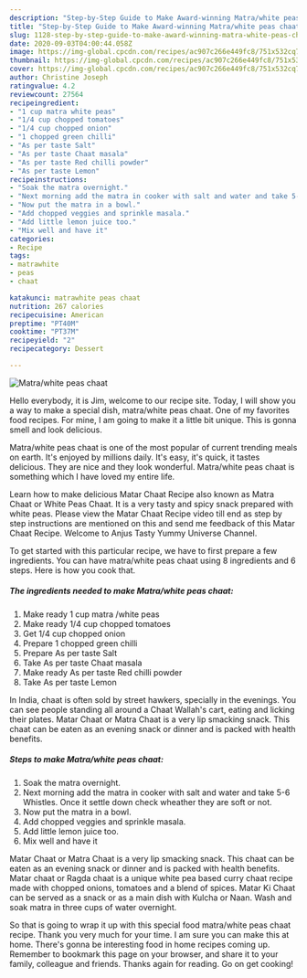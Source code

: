 ```yaml
---
description: "Step-by-Step Guide to Make Award-winning Matra/white peas chaat"
title: "Step-by-Step Guide to Make Award-winning Matra/white peas chaat"
slug: 1128-step-by-step-guide-to-make-award-winning-matra-white-peas-chaat
date: 2020-09-03T04:00:44.058Z
image: https://img-global.cpcdn.com/recipes/ac907c266e449fc8/751x532cq70/matrawhite-peas-chaat-recipe-main-photo.jpg
thumbnail: https://img-global.cpcdn.com/recipes/ac907c266e449fc8/751x532cq70/matrawhite-peas-chaat-recipe-main-photo.jpg
cover: https://img-global.cpcdn.com/recipes/ac907c266e449fc8/751x532cq70/matrawhite-peas-chaat-recipe-main-photo.jpg
author: Christine Joseph
ratingvalue: 4.2
reviewcount: 27564
recipeingredient:
- "1 cup matra white peas"
- "1/4 cup chopped tomatoes"
- "1/4 cup chopped onion"
- "1 chopped green chilli"
- "As per taste Salt"
- "As per taste Chaat masala"
- "As per taste Red chilli powder"
- "As per taste Lemon"
recipeinstructions:
- "Soak the matra overnight."
- "Next morning add the matra in cooker with salt and water and take 5-6 Whistles. Once it settle down check wheather they are soft or not."
- "Now put the matra in a bowl."
- "Add chopped veggies and sprinkle masala."
- "Add little lemon juice too."
- "Mix well and have it"
categories:
- Recipe
tags:
- matrawhite
- peas
- chaat

katakunci: matrawhite peas chaat 
nutrition: 267 calories
recipecuisine: American
preptime: "PT40M"
cooktime: "PT37M"
recipeyield: "2"
recipecategory: Dessert

---
```



![Matra/white peas chaat](https://img-global.cpcdn.com/recipes/ac907c266e449fc8/751x532cq70/matrawhite-peas-chaat-recipe-main-photo.jpg)

Hello everybody, it is Jim, welcome to our recipe site. Today, I will show you a way to make a special dish, matra/white peas chaat. One of my favorites food recipes. For mine, I am going to make it a little bit unique. This is gonna smell and look delicious.

Matra/white peas chaat is one of the most popular of current trending meals on earth. It's enjoyed by millions daily. It's easy, it's quick, it tastes delicious. They are nice and they look wonderful. Matra/white peas chaat is something which I have loved my entire life.

Learn how to make delicious Matar Chaat Recipe also known as Matra Chaat or White Peas Chaat. It is a very tasty and spicy snack prepared with white peas. Please view the Matar Chaat Recipe video till end as step by step instructions are mentioned on this and send me feedback of this Matar Chaat Recipe. Welcome to Anjus Tasty Yummy Universe Channel.


To get started with this particular recipe, we have to first prepare a few ingredients. You can have matra/white peas chaat using 8 ingredients and 6 steps. Here is how you cook that.

<!--inarticleads1-->

##### The ingredients needed to make Matra/white peas chaat:

1. Make ready 1 cup matra /white peas
1. Make ready 1/4 cup chopped tomatoes
1. Get 1/4 cup chopped onion
1. Prepare 1 chopped green chilli
1. Prepare As per taste Salt
1. Take As per taste Chaat masala
1. Make ready As per taste Red chilli powder
1. Take As per taste Lemon


In India, chaat is often sold by street hawkers, specially in the evenings. You can see people standing all around a Chaat Wallah&#39;s cart, eating and licking their plates. Matar Chaat or Matra Chaat is a very lip smacking snack. This chaat can be eaten as an evening snack or dinner and is packed with health benefits. 

<!--inarticleads2-->

##### Steps to make Matra/white peas chaat:

1. Soak the matra overnight.
1. Next morning add the matra in cooker with salt and water and take 5-6 Whistles. Once it settle down check wheather they are soft or not.
1. Now put the matra in a bowl.
1. Add chopped veggies and sprinkle masala.
1. Add little lemon juice too.
1. Mix well and have it


Matar Chaat or Matra Chaat is a very lip smacking snack. This chaat can be eaten as an evening snack or dinner and is packed with health benefits. Matar chaat or Ragda chaat is a unique white pea based curry chaat recipe made with chopped onions, tomatoes and a blend of spices. Matar Ki Chaat can be served as a snack or as a main dish with Kulcha or Naan. Wash and soak matra in three cups of water overnight. 

So that is going to wrap it up with this special food matra/white peas chaat recipe. Thank you very much for your time. I am sure you can make this at home. There's gonna be interesting food in home recipes coming up. Remember to bookmark this page on your browser, and share it to your family, colleague and friends. Thanks again for reading. Go on get cooking!
